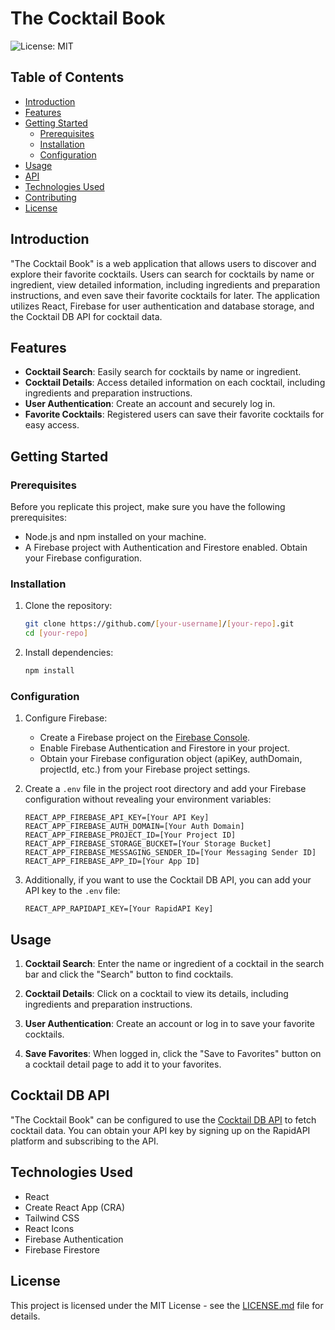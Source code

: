 # The Cocktail Book

![License: MIT](https://img.shields.io/badge/License-MIT-blue.svg)

## Table of Contents

- [Introduction](#introduction)
- [Features](#features)
- [Getting Started](#getting-started)
  - [Prerequisites](#prerequisites)
  - [Installation](#installation)
  - [Configuration](#configuration)
- [Usage](#usage)
- [API](#cocktail-db-api)
- [Technologies Used](#technologies-used)
- [Contributing](#contributing)
- [License](#license)

## Introduction

"The Cocktail Book" is a web application that allows users to discover and explore their favorite cocktails. Users can search for cocktails by name or ingredient, view detailed information, including ingredients and preparation instructions, and even save their favorite cocktails for later. The application utilizes React, Firebase for user authentication and database storage, and the Cocktail DB API for cocktail data.

## Features

- **Cocktail Search**: Easily search for cocktails by name or ingredient.
- **Cocktail Details**: Access detailed information on each cocktail, including ingredients and preparation instructions.
- **User Authentication**: Create an account and securely log in.
- **Favorite Cocktails**: Registered users can save their favorite cocktails for easy access.

## Getting Started

### Prerequisites

Before you replicate this project, make sure you have the following prerequisites:

- Node.js and npm installed on your machine.
- A Firebase project with Authentication and Firestore enabled. Obtain your Firebase configuration.

### Installation

1. Clone the repository:

   ```bash
   git clone https://github.com/[your-username]/[your-repo].git
   cd [your-repo]
   ```

2. Install dependencies:

   ```bash
   npm install
   ```

### Configuration

1. Configure Firebase:
   - Create a Firebase project on the [Firebase Console](https://console.firebase.google.com/).
   - Enable Firebase Authentication and Firestore in your project.
   - Obtain your Firebase configuration object (apiKey, authDomain, projectId, etc.) from your Firebase project settings.

2. Create a `.env` file in the project root directory and add your Firebase configuration without revealing your environment variables:

   ```env
   REACT_APP_FIREBASE_API_KEY=[Your API Key]
   REACT_APP_FIREBASE_AUTH_DOMAIN=[Your Auth Domain]
   REACT_APP_FIREBASE_PROJECT_ID=[Your Project ID]
   REACT_APP_FIREBASE_STORAGE_BUCKET=[Your Storage Bucket]
   REACT_APP_FIREBASE_MESSAGING_SENDER_ID=[Your Messaging Sender ID]
   REACT_APP_FIREBASE_APP_ID=[Your App ID]
   ```

3. Additionally, if you want to use the Cocktail DB API, you can add your API key to the `.env` file:

   ```env
   REACT_APP_RAPIDAPI_KEY=[Your RapidAPI Key]
   ```

## Usage

1. **Cocktail Search**: Enter the name or ingredient of a cocktail in the search bar and click the "Search" button to find cocktails.

2. **Cocktail Details**: Click on a cocktail to view its details, including ingredients and preparation instructions.

3. **User Authentication**: Create an account or log in to save your favorite cocktails.

4. **Save Favorites**: When logged in, click the "Save to Favorites" button on a cocktail detail page to add it to your favorites.

## Cocktail DB API

"The Cocktail Book" can be configured to use the [Cocktail DB API](https://rapidapi.com/thecocktaildb/api/the-cocktail-db) to fetch cocktail data. You can obtain your API key by signing up on the RapidAPI platform and subscribing to the API.

## Technologies Used

- React
- Create React App (CRA)
- Tailwind CSS
- React Icons
- Firebase Authentication
- Firebase Firestore


## License

This project is licensed under the MIT License - see the [LICENSE.md](LICENSE.md) file for details.
